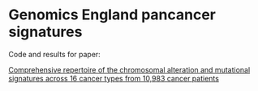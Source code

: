 # Genomics England pancancer signatures
Code and results for paper:

[Comprehensive repertoire of the chromosomal alteration and mutational signatures across 16 cancer types from 10,983 cancer patients](doi.org/10.1101/2023.06.07.23290970)
